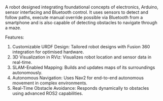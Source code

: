 A robot designed integrating foundational concepts of electronics, Arduino, sensor interfacing and Bluetooth control. It uses sensors to detect and follow paths, execute manual override possible via Bluetooth from a smartphone and is also capable of detecting obstacles to navigate through a maze. 

Features:
1. Customizable URDF Design: Tailored robot designs with Fusion 360 integration for optimised hardware. 
2. 3D Visualization in RViz: Visualizes robot location and sensor data in real-time.
3. SLAM-Enabled Mapping: Builds and updates maps of its surroundings autonomously.
4. Autonomous Navigation: Uses Nav2 for end-to-end autonomous movement in complex environments.
5. Real-Time Obstacle Avoidance: Responds dynamically to obstacles using advanced ROS2 capabilities.
